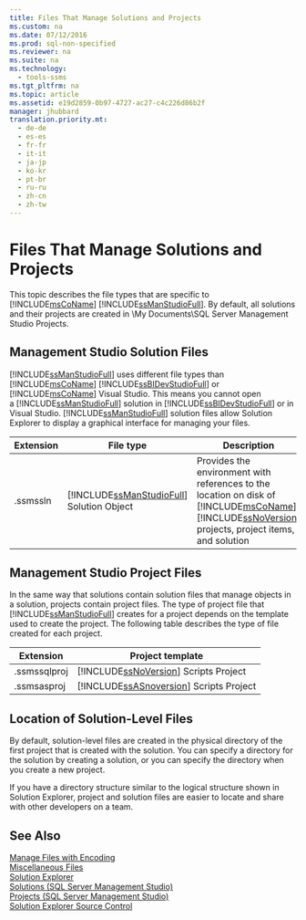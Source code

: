 ```yaml
---
title: Files That Manage Solutions and Projects
ms.custom: na
ms.date: 07/12/2016
ms.prod: sql-non-specified
ms.reviewer: na
ms.suite: na
ms.technology: 
  - tools-ssms
ms.tgt_pltfrm: na
ms.topic: article
ms.assetid: e19d2859-0b97-4727-ac27-c4c226d86b2f
manager: jhubbard
translation.priority.mt: 
  - de-de
  - es-es
  - fr-fr
  - it-it
  - ja-jp
  - ko-kr
  - pt-br
  - ru-ru
  - zh-cn
  - zh-tw
---
```

# Files That Manage Solutions and Projects
This topic describes the file types that are specific to [!INCLUDE[msCoName](../content/includes/msCoName_md.md)] [!INCLUDE[ssManStudioFull](../content/includes/ssManStudioFull_md.md)]. By default, all solutions and their projects are created in \\My Documents\\SQL Server Management Studio Projects.  
  
## Management Studio Solution Files  
[!INCLUDE[ssManStudioFull](../content/includes/ssManStudioFull_md.md)] uses different file types than [!INCLUDE[msCoName](../content/includes/msCoName_md.md)] [!INCLUDE[ssBIDevStudioFull](../content/includes/ssBIDevStudioFull_md.md)] or [!INCLUDE[msCoName](../content/includes/msCoName_md.md)] Visual Studio. This means you cannot open a [!INCLUDE[ssManStudioFull](../content/includes/ssManStudioFull_md.md)] solution in [!INCLUDE[ssBIDevStudioFull](../content/includes/ssBIDevStudioFull_md.md)] or in Visual Studio. [!INCLUDE[ssManStudioFull](../content/includes/ssManStudioFull_md.md)] solution files allow Solution Explorer to display a graphical interface for managing your files.  
  
|Extension|File type|Description|Created by|  
|-------------|-------------|---------------|--------------|  
|.ssmssln|[!INCLUDE[ssManStudioFull](../content/includes/ssManStudioFull_md.md)] Solution Object|Provides the environment with references to the location on disk of [!INCLUDE[msCoName](../content/includes/msCoName_md.md)] [!INCLUDE[ssNoVersion](../content/includes/ssNoVersion_md.md)] projects, project items, and solution|[!INCLUDE[ssManStudioFull](../content/includes/ssManStudioFull_md.md)]|  
  
## Management Studio Project Files  
In the same way that solutions contain solution files that manage objects in a solution, projects contain project files. The type of project file that [!INCLUDE[ssManStudioFull](../content/includes/ssManStudioFull_md.md)] creates for a project depends on the template used to create the project. The following table describes the type of file created for each project.  
  
|Extension|Project template|  
|-------------|--------------------|  
|.ssmssqlproj|[!INCLUDE[ssNoVersion](../content/includes/ssNoVersion_md.md)] Scripts Project|  
|.ssmsasproj|[!INCLUDE[ssASnoversion](../content/includes/ssASnoversion_md.md)] Scripts Project|  
  
## Location of Solution\-Level Files  
By default, solution\-level files are created in the physical directory of the first project that is created with the solution. You can specify a directory for the solution by creating a solution, or you can specify the directory when you create a new project.  
  
If you have a directory structure similar to the logical structure shown in Solution Explorer, project and solution files are easier to locate and share with other developers on a team.  
  
## See Also  
[Manage Files with Encoding](../content/Manage-Files-with-Encoding.md)  
[Miscellaneous Files](../content/Miscellaneous-Files.md)  
[Solution Explorer](../content/Solution-Explorer.md)  
[Solutions &#40;SQL Server Management Studio&#41;](../content/Solutions--SQL-Server-Management-Studio-.md)  
[Projects &#40;SQL Server Management Studio&#41;](../content/Projects--SQL-Server-Management-Studio-.md)  
[Solution Explorer Source Control](https://msdn.microsoft.com/en-us/library/ms173879.aspx)  
  

